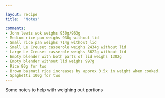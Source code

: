 ```yaml
---

layout: recipe
title:  "Notes"

comments: 
- John lewis wok weighs 950g/963g
- Medium rice pan weighs 930g without lid
- Small rice pan weighs 714g without lid 
- Small Le Creuset casserole weighs 2434g without lid
- Large Le Creuset casserole weighs 3622g without lid
- Empty blender with both parts of lid weighs 1302g
- Empty blender without lid weighs 997g
- Rice 80g for two
- Brown basmati rice increases by approx 3.5x in weight when cooked.
- Spaghetti 100g for two
---
```


Some notes to help with weighing out portions
